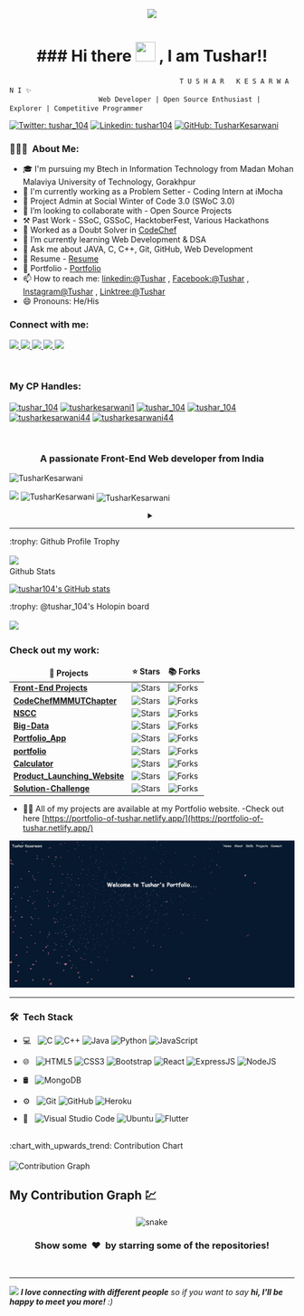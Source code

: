 <p align="center">
  <img src="https://github.com/thompsonemerson/thompsonemerson/raw/master/cover-thompson.png" />
</p>

<h1 align="center">### Hi there <img src="https://media.giphy.com/media/hvRJCLFzcasrR4ia7z/giphy.gif" width="35px" height="35px"> , I am Tushar!!</h1>

                                              T U S H A R   K E S A R W A N I ✨
                          Web Developer | Open Source Enthusiast | Explorer | Competitive Programmer


[![Twitter: tushar_104](https://img.shields.io/twitter/follow/tushar_104?style=social)](https://twitter.com/tushar_104)
[![Linkedin: tushar104](https://img.shields.io/badge/-tushar104-blue?style=flat-square&logo=Linkedin&logoColor=white&link=https://www.linkedin.com/in/tushar104/)](https://www.linkedin.com/in/tushar104/)
[![GitHub: TusharKesarwani](https://img.shields.io/github/followers/TusharKesarwani?label=follow&style=social)](https://github.com/TusharKesarwani/)

<h3> 👨🏻‍💻 &nbsp;About Me: </h3>

- 🎓 I'm pursuing my Btech in Information Technology from Madan Mohan Malaviya University of Technology, Gorakhpur
- 🔭 I'm currently working as a Problem Setter - Coding Intern at iMocha
- 🔭 Project Admin at Social Winter of Code 3.0 (SWoC 3.0)
- 👯 I’m looking to collaborate with - Open Source Projects
- ⚒  Past Work - SSoC, GSSoC, HacktoberFest, Various Hackathons
- 🔭 Worked as a Doubt Solver in [CodeChef](https://drive.google.com/file/d/1INFji3F38BwWp-M1lbAW045DZ-hNG-b3/view)
- 🌱 I’m currently learning Web Development & DSA
- 💬 Ask me about JAVA, C, C++, Git, GitHub, Web Development
- 📃 Resume - [Resume](https://drive.google.com/file/d/1AG7um16KwdDNwFzxhdr5lc5jiBpIZ7R2/view?usp=share_link)
- 💼 Portfolio - [Portfolio](https://portfolio-of-tushar.netlify.app/)
- 📫 How to reach me: [linkedin:@Tushar](https://www.linkedin.com/in/tushar104) , [Facebook:@Tushar](https://www.facebook.com/tusharkesarwani44) , [Instagram@Tushar](https://www.instagram.com/tushar_.104) , [Linktree:@Tushar](https://linktr.ee/tushar_104)
- 😄 Pronouns: He/His

<h3 align="left">Connect with me:</h3>
<p align="left">
  <a href="https://www.linkedin.com/in/tushar104/">
    <img src="https://img.shields.io/badge/LinkedIn-%230077B5.svg?&style=flat-square&logo=linkedin&logoColor=white">
  </a>
  
  <a href="https://github.com/TusharKesarwani">
    <img src="https://img.shields.io/badge/Github-%230A0A0A.svg?&style=flat-square&logo=Github&logoColor=white">  
  </a>

  <a href="https://www.facebook.com/tusharkesarwani44">
    <img src="https://img.shields.io/badge/Facebook-%231877F2.svg?&style=flat-square&logo=facebook&logoColor=white">  
  </a>
 
  <a href="https://www.instagram.com/tushar_.104">
    <img src="https://img.shields.io/badge/Instagram-%23E4405F.svg?&style=flat-square&logo=instagram&logoColor=white">
  </a>

  <a href="https://twitter.com/tushar_104">
    <img src="https://img.shields.io/badge/twitter-%230077D4.svg?&style=flat-square&logo=twitter&logoColor=white">
  </a>
<p/>
<br/>

<h3 align="left">My CP Handles:</h3>
<p align="left">
  <a href="https://www.codechef.com/users/tushar_104" target="blank"><img align="center" src="https://cdn.jsdelivr.net/npm/simple-icons@3.1.0/icons/codechef.svg" alt="tushar_104" height="30" width="40" /></a>
  <a href="https://www.hackerrank.com/tusharkesarwani1" target="blank"><img align="center" src="https://raw.githubusercontent.com/rahuldkjain/github-profile-readme-generator/master/src/images/icons/Social/hackerrank.svg" alt="tusharkesarwani1" height="30" width="40" /></a>
  <a href="https://codeforces.com/profile/tushar_104" target="blank"><img align="center" src="https://raw.githubusercontent.com/rahuldkjain/github-profile-readme-generator/master/src/images/icons/Social/codeforces.svg" alt="tushar_104" height="30" width="40" /></a>
  <a href="https://www.leetcode.com/tushar_104" target="blank"><img align="center" src="https://raw.githubusercontent.com/rahuldkjain/github-profile-readme-generator/master/src/images/icons/Social/leet-code.svg" alt="tushar_104" height="30" width="40" /></a>
  <a href="https://www.hackerearth.com/@tusharkesarwani44" target="blank"><img align="center" src="https://raw.githubusercontent.com/rahuldkjain/github-profile-readme-generator/master/src/images/icons/Social/hackerearth.svg" alt="tusharkesarwani44" height="30" width="40" /></a>
  <a href="https://auth.geeksforgeeks.org/user/tusharkesarwani44" target="blank"><img align="center" src="https://raw.githubusercontent.com/rahuldkjain/github-profile-readme-generator/master/src/images/icons/Social/geeks-for-geeks.svg" alt="tusharkesarwani44" height="30" width="40" /></a>
</p>
<br/>

<h3 align="center">A passionate Front-End Web developer from India</h3>

<p align="left"> <img src="https://komarev.com/ghpvc/?username=TusharKesarwani&label=Profile%20views&color=0e75b6&style=flat" alt="TusharKesarwani" /> </p>

<p>
  <img width="49%" src="https://github-readme-stats.vercel.app/api?username=TusharKesarwani&&show_icons=true&title_color=ffffff&icon_color=bb2acf&text_color=daf7dc&bg_color=151515">
  <img width="49%"   src="https://github-readme-streak-stats.herokuapp.com/?user=TusharKesarwani&theme=nightowl&hide_border=true&fire=DD2727" alt="TusharKesarwani" />
  <img width="40%" align="center"  src="https://github-readme-stats.vercel.app/api/top-langs?username=TusharKesarwani&color=0e75b6&style=flat&theme=nightowl&hide_border=true" alt="TusharKesarwani" />
</p>

<details> <summary align="center"> </samp></summary><b>Note:</b> Most Used languages is only a metric of the languages my public code consists of and doesn't reflect experience or skill level.</details>

---

<summary>:trophy: Github Profile Trophy</summary>
  <br/>
  <img src="https://github-profile-trophy.vercel.app/?username=TusharKesarwani&theme=monokai&row=1&no-frame=true&no-bg=true/">

<summary>Github Stats</summary>

[![tushar104's GitHub stats](https://stats.quine.sh/tushar104/github)](https://stats.quine.sh/tushar104/github)

<summary>:trophy: @tushar_104's Holopin board</summary>
  <br/>
  <a href="https://holopin.io/@tushar_104">
    <img src="https://holopin.me/tushar_104">
  </a>

<h3>Check out my work:</h3>
<table>
  <thead align="center">
    <tr border: none;>
      <td><b>🎁 Projects</b></td>
      <td><b>⭐ Stars</b></td>
      <td><b>📚 Forks</b></td>
    </tr>
  </thead>
  <tbody>
    <tr>
      <td><a href="https://github.com/TusharKesarwani/Front-End-Projects"><b>Front-End Projects</b></a></td>
      <td><img alt="Stars" src="https://img.shields.io/static/v1?label=stars&message=60&color=343b41?color=blue"/></td>
      <td><img alt="Forks" src="https://img.shields.io/static/v1?label=forks&message=149&color=343b41?color=blue"/></td>
    </tr>
    <tr>
      <td><a href="https://github.com/TusharKesarwani/CodeChefMMMUTChapter"><b>CodeChefMMMUTChapter</b></a></td>
      <td><img alt="Stars" src="https://img.shields.io/static/v1?label=stars&message=5&color=343b41?color=blue"/></td>
      <td><img alt="Forks" src="https://img.shields.io/static/v1?label=forks&message=17&color=343b41?color=blue"/></td>
    </tr>
    <tr>
      <td><a href="https://github.com/TusharKesarwani/NSCC"><b>NSCC</b></a></td>
      <td><img alt="Stars" src="https://img.shields.io/static/v1?label=stars&message=3&color=343b41?color=blue"/></td>
      <td><img alt="Forks" src="https://img.shields.io/static/v1?label=forks&message=2&color=343b41?color=blue"/></td>
    </tr>
    <tr>
      <td><a href="https://github.com/TusharKesarwani/BIG-DATA"><b>Big-Data</b></a></td>
      <td><img alt="Stars" src="https://img.shields.io/static/v1?label=stars&message=5&color=343b41?color=blue"/></td>
      <td><img alt="Forks" src="https://img.shields.io/static/v1?label=forks&message=4&color=343b41?color=blue"/></td>
    </tr>
    <tr>
      <td><a href="https://github.com/TusharKesarwani/Portfolio_App"><b>Portfolio_App</b></a></td>
      <td><img alt="Stars" src="https://img.shields.io/static/v1?label=stars&message=1&color=343b41?color=blue"/></td>
      <td><img alt="Forks" src="https://img.shields.io/static/v1?label=forks&message=0&color=343b41?color=blue"/></td>
    </tr>
    <tr>
      <td><a href="https://github.com/TusharKesarwani/portfolio"><b>portfolio</b></a></td>
      <td><img alt="Stars" src="https://img.shields.io/static/v1?label=stars&message=4&color=343b41?color=blue"/></td>
      <td><img alt="Forks" src="https://img.shields.io/static/v1?label=forks&message=0&color=343b41?color=blue"/></td>
    </tr>
    <tr>
      <td><a href="https://github.com/TusharKesarwani/Calculator"><b>Calculator</b></a></td>
      <td><img alt="Stars" src="https://img.shields.io/static/v1?label=stars&message=3&color=343b41?color=blue"/></td>
      <td><img alt="Forks" src="https://img.shields.io/static/v1?label=forks&message=0&color=343b41?color=blue"/></td>
    </tr>
    <tr>
      <td><a href="https://github.com/TusharKesarwani/Product_Launching_Website"><b>Product_Launching_Website</b></a></td>
      <td><img alt="Stars" src="https://img.shields.io/static/v1?label=stars&message=3&color=343b41?color=blue"/></td>
      <td><img alt="Forks" src="https://img.shields.io/static/v1?label=forks&message=1&color=343b41?color=blue"/></td>
    </tr>
    <tr>
      <td><a href="https://github.com/TusharKesarwani/Solution-Challenge"><b>Solution-Challenge</b></a></td>
      <td><img alt="Stars" src="https://img.shields.io/static/v1?label=stars&message=3&color=343b41?color=blue"/></td>
      <td><img alt="Forks" src="https://img.shields.io/static/v1?label=forks&message=1&color=343b41?color=blue"/></td>
    </tr>
  </tbody>
</table>

- 👨‍💻 All of my projects are available at my Portfolio website.
-Check out here  [https://portfolio-of-tushar.netlify.app/](https://portfolio-of-tushar.netlify.app/)
<img src="https://raw.githubusercontent.com/TusharKesarwani/TusharKesarwani/master/portfolio.png">
<br/>

---

<h3> 🛠 &nbsp;Tech Stack</h3>

- 💻 &nbsp;
  ![C](https://img.shields.io/badge/-C-000000?style=for-the-badge&logo=C)
  ![C++](https://img.shields.io/badge/-C++-000000?style=for-the-badge&logo=C%2B%2B&logoColor=00599C)
  ![Java](https://img.shields.io/badge/-Java-000000?style=for-the-badge&logo=Java&logoColor=007396)
  ![Python](https://img.shields.io/badge/-Pyhton-000000?style=for-the-badge&logo=Python)
  ![JavaScript](https://img.shields.io/badge/-JavaScript-000000?style=for-the-badge&logo=javascript)
- 🌐 &nbsp;
  ![HTML5](https://img.shields.io/badge/-HTML5-000000?style=for-the-badge&logo=HTML5) 
  ![CSS3](https://img.shields.io/badge/-CSS3-000000?style=for-the-badge&logo=CSS3)
  ![Bootstrap](https://img.shields.io/badge/-Bootstrap-000000?style=for-the-badge&logo=Bootstrap)
  ![React](https://img.shields.io/badge/-React-000000?style=for-the-badge&logo=React)
  ![ExpressJS](https://img.shields.io/badge/-Express.JS-000000?style=for-the-badge&logo=Express.JS)
  ![NodeJS](https://img.shields.io/badge/-Node.JS-000000?style=for-the-badge&logo=Node.JS)
- 🛢 &nbsp;
  ![MongoDB](https://img.shields.io/badge/-MongoDB-000000?style=for-the-badge&logo=MongoDB)
  
- ⚙️ &nbsp;
  ![Git](https://img.shields.io/badge/-Git-000000?style=for-the-badge&logo=Git)
  ![GitHub](https://img.shields.io/badge/-GitHub-000000?style=for-the-badge&logo=GitHub)
  ![Heroku](https://img.shields.io/badge/-Heroku-000000?style=for-the-badge&logo=Heroku)
- 🔧 &nbsp;
  ![Visual Studio Code](https://img.shields.io/badge/-VisualStudioCode-000000?style=for-the-badge&logo=VisualStudioCode)
  ![Ubuntu](https://img.shields.io/badge/-Ubuntu-000000?style=for-the-badge&logo=Ubuntu)
  ![Flutter](https://img.shields.io/badge/-Flutter-000000?style=for-the-badge&logo=Flutter)

<br/>

<summary>:chart_with_upwards_trend: Contribution Chart </summary>
   <br/>
   <img src="https://activity-graph.herokuapp.com/graph?username=TusharKesarwani&theme=xcode" alt="Contribution Graph" align="center" />

<h2>My Contribution Graph 💹 </h2>

<p align="center">
  <img src="https://raw.githubusercontent.com/TusharKesarwani/TusharKesarwani/output/github-contribution-grid-snake.svg" alt="snake"></center>
</p>

<div align="center">
    <h3 align="center">Show some &nbsp;❤️&nbsp; by starring some of the repositories!</h3>
</div>
<br/>

---

<img src="https://media.giphy.com/media/LnQjpWaON8nhr21vNW/giphy.gif" width="60"> <em><b>I love connecting with different people</b> so if you want to say <b>hi, I'll be happy to meet you more!</b> :)</em>

